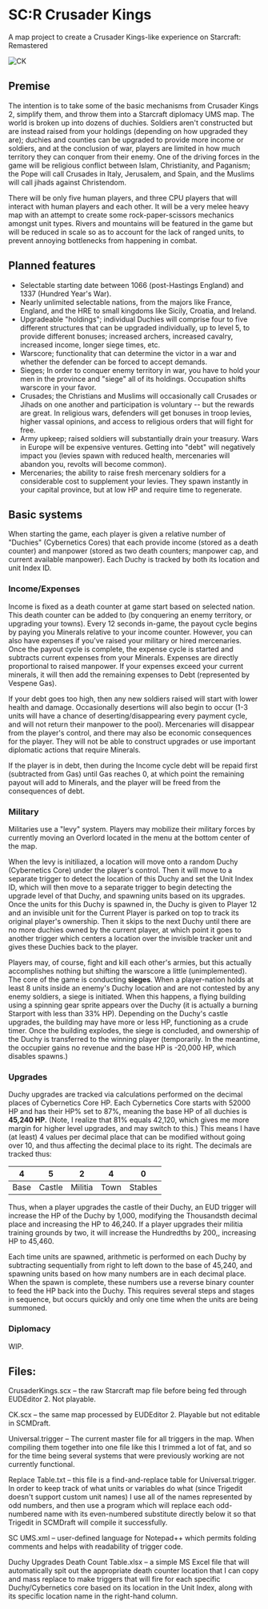 # SC:R Crusader Kings
A map project to create a Crusader Kings-like experience on Starcraft: Remastered

![CK](https://user-images.githubusercontent.com/97493116/151619704-5609c3cf-ddbc-4238-bf47-b7f356e7f025.png)

## Premise

The intention is to take some of the basic mechanisms from Crusader Kings 2, simplify them, and throw them into a Starcraft diplomacy UMS map. The world is broken up into dozens of duchies. Soldiers aren't constructed but are instead raised from your holdings (depending on how upgraded they are); duchies and counties can be upgraded to provide more income or soldiers, and at the conclusion of war, players are limited in how much territory they can conquer from their enemy. One of the driving forces in the game will be religious conflict between Islam, Christianity, and Paganism; the Pope will call Crusades in Italy, Jerusalem, and Spain, and the Muslims will call jihads against Christendom.

There will be only five human players, and three CPU players that will interact with human players and each other. It will be a very melee heavy map with an attempt to create some rock-paper-scissors mechanics amongst unit types. Rivers and mountains will be featured in the game but will be reduced in scale so as to account for the lack of ranged units, to prevent annoying bottlenecks from happening in combat.


## Planned features

- Selectable starting date between 1066 (post-Hastings England) and 1337 (Hundred Year's War).
- Nearly unlimited selectable nations, from the majors like France, England, and the HRE to small kingdoms like Sicily, Croatia, and Ireland.
- Upgradeable "holdings"; individual Duchies will comprise four to five different structures that can be upgraded individually, up to level 5, to provide different bonuses; increased archers, increased cavalry, increased income, longer siege times, etc.
- Warscore; functionality that can determine the victor in a war and whether the defender can be forced to accept demands.
- Sieges; In order to conquer enemy territory in war, you have to hold your men in the province and "siege" all of its holdings. Occupation shifts warscore in your favor.
- Crusades; the Christians and Muslims will occasionally call Crusades or Jihads on one another and participation is voluntary -- but the rewards are great. In religious wars, defenders will get bonuses in troop levies, higher vassal opinions, and access to religious orders that will fight for free.
- Army upkeep;  raised soldiers will substantially drain your treasury. Wars in Europe will be expensive ventures. Getting into "debt" will negatively impact you (levies spawn with reduced health, mercenaries will abandon you, revolts will become common).
- Mercenaries; the ability to raise fresh mercenary soldiers for a considerable cost to supplement your levies. They spawn instantly in your capital province, but at low HP and require time to regenerate.


## Basic systems

When starting the game, each player is given a relative number of "Duchies" (Cybernetics Cores) that each provide income (stored as a death counter) and manpower (stored as two death counters; manpower cap, and current available manpower). Each Duchy is tracked by both its location and unit Index ID. 

### Income/Expenses

Income is fixed as a death counter at game start based on selected nation. This death counter can be added to (by conquering an enemy territory, or upgrading your towns). Every 12 seconds in-game, the payout cycle begins by paying you Minerals relative to your income counter. However, you can also have expenses if you've raised your military or hired mercenaries. Once the payout cycle is complete, the expense cycle is started and subtracts current expenses from your Minerals. Expenses are directly proportional to raised manpower. If your expenses exceed your current minerals, it will then add the remaining expenses to Debt (represented by Vespene Gas).

If your debt goes too high, then any new soldiers raised will start with lower health and damage. Occasionally desertions will also begin to occur (1-3 units will have a chance of deserting/disappearing every payment cycle, and will not return their manpower to the pool). Mercenaries will disappear from the player's control, and there may also be economic consequences for the player. They will not be able to construct upgrades or use important diplomatic actions that require Minerals.

If the player is in debt, then during the Income cycle debt will be repaid first (subtracted from Gas) until Gas reaches 0, at which point the remaining payout will add to Minerals, and the player will be freed from the consequences of debt.

### Military

Militaries use a "levy" system. Players may mobilize their military forces by currently moving an Overlord located in the menu at the bottom center of the map.

When the levy is initiliazed, a location will move onto a random Duchy (Cybernetics Core) under the player's control. Then it will move to a separate trigger to detect the location of this Duchy and set the Unit Index ID, which will then move to a separate trigger to begin detecting the upgrade level of that Duchy, and spawning units based on its upgrades. Once the units for this Duchy is spawned in, the Duchy is given to Player 12 and an invisible unit for the Current Player is parked on top to track its original player's ownership. Then it skips to the next Duchy until there are no more duchies owned by the current player, at which point it goes to another trigger which centers a location over the invisible tracker unit and gives these Duchies back to the player.

Players may, of course, fight and kill each other's armies, but this actually accomplishes nothing but shifting the warscore a little (unimplemented). The core of the game is conducting **sieges**. When a player-nation holds at least 8 units inside an enemy's Duchy location and are not contested by any enemy soldiers, a siege is initiated. When this happens, a flying building using a spinning gear sprite appears over the Duchy (it is actually a burning Starport with less than 33% HP). Depending on the Duchy's castle upgrades, the building may have more or less HP, functioning as a crude timer. Once the building explodes, the siege is concluded, and ownership of the Duchy is transferred to the winning player (temporarily. In the meantime, the occupier gains no revenue and the base HP is -20,000 HP, which disables spawns.)

### Upgrades

Duchy upgrades are tracked via calculations performed on the decimal places of Cybernetics Core HP. Each Cybernetics Core starts with 52000 HP and has their HP% set to 87%, meaning the base HP of all duchies is **45,240 HP.** (Note, I realize that 81% equals 42,120, which gives me more margin for higher level upgrades, and may switch to this.) This means I have (at least) 4 values per decimal place that can be modified without going over 10, and thus affecting the decimal place to its right. The decimals are tracked thus:

| 4 | 5 | 2 | 4 | 0 |
| :---: | :---: | :---: | :---: | :---: |
| Base | Castle | Militia | Town | Stables | 

Thus, when a player upgrades the castle of their Duchy, an EUD trigger will increase the HP of the Duchy by 1,000, modifying the Thousandsth decimal place and increasing the HP to 46,240. If a player upgrades their militia training grounds by two, it will increase the Hundredths by 200,, increasing HP to 45,460.

Each time units are spawned, arithmetic is performed on each Duchy by subtracting sequentially from right to left down to the base of 45,240, and spawning units based on how many numbers are in each decimal place. When the spawn is complete, these numbers use a reverse binary counter to feed the HP back into the Duchy. This requires several steps and stages in sequence, but occurs quickly and only one time when the units are being summoned.

### Diplomacy

WIP.

## Files:

CrusaderKings.scx – the raw Starcraft map file before being fed through EUDEditor 2. Not playable.

CK.scx – the same map processed by EUDEditor 2. Playable but not editable in SCMDraft.

Universal.trigger – The current master file for all triggers in the map. When compiling them together into one file like this I trimmed a lot of fat, and so for the time being several systems that were previously working are not currently functional.

Replace Table.txt – this file is a find-and-replace table for Universal.trigger. In order to keep track of what units or variables do what (since Trigedit doesn't support custom unit names) I use all of the names represented by odd numbers, and then use a program which will replace each odd-numbered name with its even-numbered substitute directly below it so that Trigedit in SCMDraft will compile it successfully.

SC UMS.xml – user-defined language for Notepad++ which permits folding comments and helps with readability of trigger code.

Duchy Upgrades Death Count Table.xlsx – a simple MS Excel file that will automatically spit out the appropriate death counter location that I can copy and mass replace to make triggers that will fire for each specific Duchy/Cybernetics core based on its location in the Unit Index, along with its specific location name in the right-hand column.
